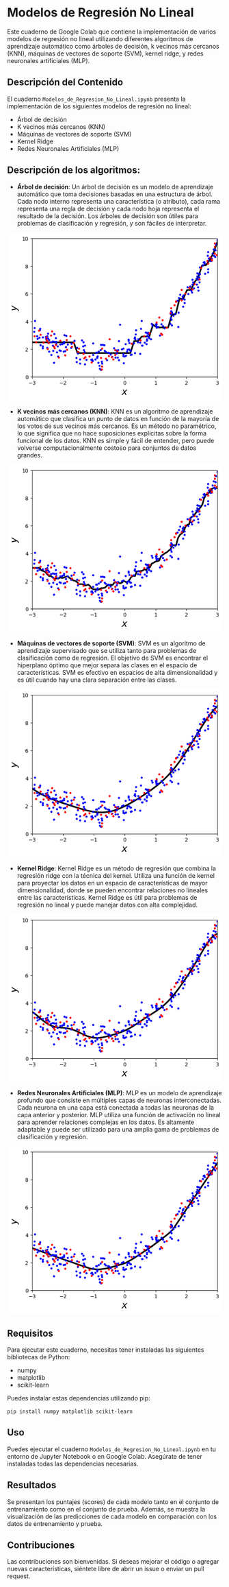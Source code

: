 # Modelos de Regresión No Lineal

Este cuaderno de Google Colab que contiene la implementación de varios modelos de regresión no lineal utilizando diferentes algoritmos de aprendizaje automático como árboles de decisión, k vecinos más cercanos (KNN), máquinas de vectores de soporte (SVM), kernel ridge, y redes neuronales artificiales (MLP).

## Descripción del Contenido

El cuaderno `Modelos_de_Regresion_No_Lineal.ipynb` presenta la implementación de los siguientes modelos de regresión no lineal:

- Árbol de decisión
- K vecinos más cercanos (KNN)
- Máquinas de vectores de soporte (SVM)
- Kernel Ridge
- Redes Neuronales Artificiales (MLP)

## Descripción de los algoritmos:

- **Árbol de decisión**: Un árbol de decisión es un modelo de aprendizaje automático que toma decisiones basadas en una estructura de árbol. Cada nodo interno representa una característica (o atributo), cada rama representa una regla de decisión y cada nodo hoja representa el resultado de la decisión. Los árboles de decisión son útiles para problemas de clasificación y regresión, y son fáciles de interpretar.

![Foto1](04_Modelos_de_Regresion_No_Lineal\img\DecisionTreeRegressor.png)

- **K vecinos más cercanos (KNN)**: KNN es un algoritmo de aprendizaje automático que clasifica un punto de datos en función de la mayoría de los votos de sus vecinos más cercanos. Es un método no paramétrico, lo que significa que no hace suposiciones explícitas sobre la forma funcional de los datos. KNN es simple y fácil de entender, pero puede volverse computacionalmente costoso para conjuntos de datos grandes.

![Foto2](04_Modelos_de_Regresion_No_Lineal\img\KNeighborsRegressor.png)

- **Máquinas de vectores de soporte (SVM)**: SVM es un algoritmo de aprendizaje supervisado que se utiliza tanto para problemas de clasificación como de regresión. El objetivo de SVM es encontrar el hiperplano óptimo que mejor separa las clases en el espacio de características. SVM es efectivo en espacios de alta dimensionalidad y es útil cuando hay una clara separación entre las clases.

![Foto3](04_Modelos_de_Regresion_No_Lineal\img\SVR.png)

- **Kernel Ridge**: Kernel Ridge es un método de regresión que combina la regresión ridge con la técnica del kernel. Utiliza una función de kernel para proyectar los datos en un espacio de características de mayor dimensionalidad, donde se pueden encontrar relaciones no lineales entre las características. Kernel Ridge es útil para problemas de regresión no lineal y puede manejar datos con alta complejidad.

![Kernel Ridge](04_Modelos_de_Regresion_No_Lineal\img\KernelRidge.png)

- **Redes Neuronales Artificiales (MLP)**: MLP es un modelo de aprendizaje profundo que consiste en múltiples capas de neuronas interconectadas. Cada neurona en una capa está conectada a todas las neuronas de la capa anterior y posterior. MLP utiliza una función de activación no lineal para aprender relaciones complejas en los datos. Es altamente adaptable y puede ser utilizado para una amplia gama de problemas de clasificación y regresión.

![MLPRegressor](04_Modelos_de_Regresion_No_Lineal\img\MLPRegressor.png)
## Requisitos

Para ejecutar este cuaderno, necesitas tener instaladas las siguientes bibliotecas de Python:

- numpy
- matplotlib
- scikit-learn

Puedes instalar estas dependencias utilizando pip:

```
pip install numpy matplotlib scikit-learn

```


## Uso

Puedes ejecutar el cuaderno `Modelos_de_Regresion_No_Lineal.ipynb` en tu entorno de Jupyter Notebook o en Google Colab. Asegúrate de tener instaladas todas las dependencias necesarias.

## Resultados

Se presentan los puntajes (scores) de cada modelo tanto en el conjunto de entrenamiento como en el conjunto de prueba. Además, se muestra la visualización de las predicciones de cada modelo en comparación con los datos de entrenamiento y prueba.

## Contribuciones

Las contribuciones son bienvenidas. Si deseas mejorar el código o agregar nuevas características, siéntete libre de abrir un issue o enviar un pull request.

